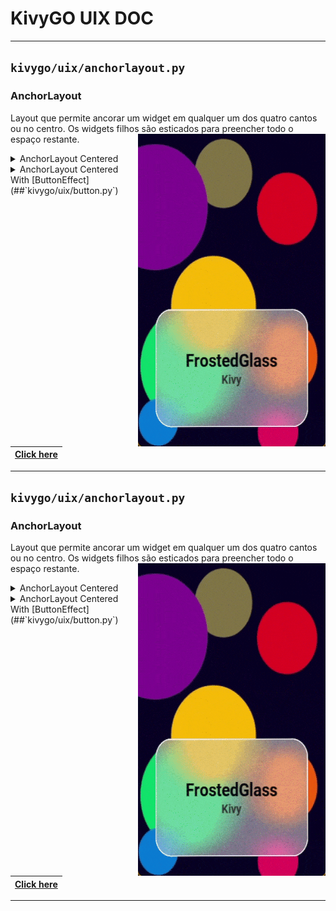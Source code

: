# KivyGO UIX DOC
---

## `kivygo/uix/anchorlayout.py`
### AnchorLayout

Layout que permite ancorar um widget em qualquer um dos quatro cantos ou no centro. Os widgets filhos são esticados para preencher todo o espaço restante.
<img align="right" width="300" height="500" src="images_example/example_2.gif"/>

<details>
<summary>AnchorLayout Centered</summary>
<ul>
[ButtonEffect](#kivygouixanchorlayoutpy)
<img align="right" width="300" height="500" src="images_example/example_2.gif"/>

```python
<ClassName>:
    property: ""
    <Widget>:
        name: ""
```
</ul>
</details>

<details>
<summary>AnchorLayout Centered With [ButtonEffect](##`kivygo/uix/button.py`)</summary>
<ul>
<img align="right" width="300" height="500" src="images_example/example_2.gif"/>

```python
<ClassName>:
    property: ""
    <Widget>:
        name: ""
```
</ul>
</details>

|[Click here](https://github.com/)|
|---|


---


## `kivygo/uix/anchorlayout.py`
### AnchorLayout

Layout que permite ancorar um widget em qualquer um dos quatro cantos ou no centro. Os widgets filhos são esticados para preencher todo o espaço restante.
<img align="right" width="300" height="500" src="images_example/example_2.gif"/>

<details>
<summary>AnchorLayout Centered</summary>
<ul>
[ButtonEffect](#kivygouixanchorlayoutpy)
<img align="right" width="300" height="500" src="images_example/example_2.gif"/>

```python
<ClassName>:
    property: ""
    <Widget>:
        name: ""
```
</ul>
</details>

<details>
<summary>AnchorLayout Centered With [ButtonEffect](##`kivygo/uix/button.py`)</summary>
<ul>
<img align="right" width="300" height="500" src="images_example/example_2.gif"/>

```python
<ClassName>:
    property: ""
    <Widget>:
        name: ""
```
</ul>
</details>

|[Click here](https://github.com/)|
|---|


---
